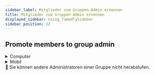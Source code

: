 ```yaml
---
sidebar_label: Mitglieder zum Gruppen-Admin ernennen
title: Mitglieder zum Gruppen-Admin ernennen
displayed_sidebar: using_famedlySidebar
sidebar_position: 12
---
```


## Promote members to group admin

<details>
<summary>Computer</summary>

1. Klicken Sie auf ℹ in der rechten oberen Ecke des Bildschirms einer Gruppe, um die Gruppendetails zu öffnen.
2. Klicken Sie auf **Mitglieder**.
3. Klicken Sie auf **Zum Administrator ernennen**.

</details>

<details>
<summary>Mobil</summary>

1. Tippen Sie auf die Kopfzeile einer Gruppe, um die Gruppendetails zu öffnen.
2. Tippen Sie auf **Teilnehmer**.
3. **Tippe und halte** auf die Person, die Sie entfernen möchtest.
4. Tippen Sie auf **Zum Administrator ernennen**.

</details>

<aside>
🚧 Sie können andere Administratoren einer Gruppe nicht herabstufen.

</aside>